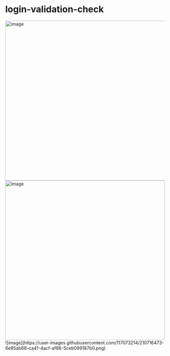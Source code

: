 # login-validation-check

<img width="505" alt="image" src="https://user-images.githubusercontent.com/117073214/210704297-87af3866-05da-4d76-9b80-807eaf981f98.png">
<img width="504" alt="image" src="https://user-images.githubusercontent.com/117073214/210704604-1da36a01-65e9-4d69-a5cd-d96528af7cf2.png">
![image](https://user-images.githubusercontent.com/117073214/210716473-6e95ab66-ca41-4acf-af86-5ceb099187b0.png)



